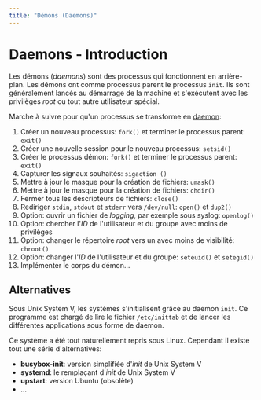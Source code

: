 ```yaml
---
title: "Démons (Daemons)"
---
```


# Daemons - Introduction

Les démons (_daemons_) sont des processus qui fonctionnent en arrière-plan.
Les démons ont comme processus parent le processus `init`. Ils sont
généralement lancés au démarrage de la machine et s'exécutent avec les
privilèges _root_ ou tout autre utilisateur spécial.

Marche à suivre pour qu'un processus se transforme en [daemon](https://man7.org/linux/man-pages/man7/daemon.7.html):

1. Créer un nouveau processus: `fork()` et terminer le processus parent: `exit()`
1. Créer une nouvelle session pour le nouveau processus: `setsid()`
1. Créer le processus démon: `fork()` et terminer le processus parent: `exit()`
1. Capturer les signaux souhaités: `sigaction ()`
1. Mettre à jour le masque pour la création de fichiers: `umask()`
1. Mettre à jour le masque pour la création de fichiers: `chdir()`
1. Fermer tous les descripteurs de fichiers: `close()`
1. Rediriger `stdin`, `stdout` et `stderr` vers `/dev/null`: `open()` et `dup2()`
1. Option: ouvrir un fichier de _logging_, par exemple sous syslog: `openlog()`
1. Option: chercher l'_ID_ de l'utilisateur et du groupe avec moins de privilèges
1. Option: changer le répertoire _root_ vers un avec moins de visibilité: `chroot()`
1. Option: changer l'_ID_ de l'utilisateur et du groupe: `seteuid()` et `setegid()`
1. Implémenter le corps du démon...

## Alternatives

Sous Unix System V, les systèmes s'initialisent grâce au daemon `init`. Ce
programme est chargé de lire le fichier `/etc/inittab` et de lancer les
différentes applications sous forme de daemon.

Ce système a été tout naturellement repris sous Linux. Cependant il existe
tout une série d'alternatives:

- **busybox-init**: version simplifiée d'_init_ de Unix System V
- **systemd**: le remplaçant d'_init_ de Unix System V
- **upstart**: version Ubuntu (obsolète)
- ...
